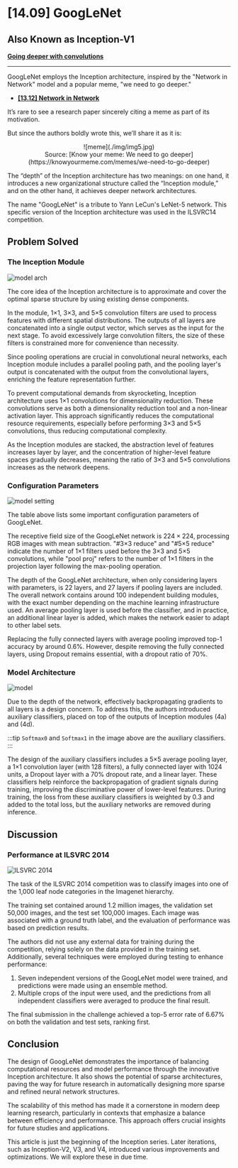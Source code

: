 # [14.09] GoogLeNet

## Also Known as Inception-V1

[**Going deeper with convolutions**](https://arxiv.org/abs/1409.4842)

---

GoogLeNet employs the Inception architecture, inspired by the "Network in Network" model and a popular meme, "we need to go deeper."

- [**[13.12] Network in Network**](https://arxiv.org/abs/1312.4400)

It’s rare to see a research paper sincerely citing a meme as part of its motivation.

But since the authors boldly wrote this, we’ll share it as it is:

<div align="center">
<figure style={{ "width": "60%"}}>
![meme](./img/img5.jpg)
<figcaption>Source: [Know your meme: We need to go deeper](https://knowyourmeme.com/memes/we-need-to-go-deeper)</figcaption>
</figure>
</div>

The “depth” of the Inception architecture has two meanings: on one hand, it introduces a new organizational structure called the “Inception module,” and on the other hand, it achieves deeper network architectures.

The name "GoogLeNet" is a tribute to Yann LeCun's LeNet-5 network. This specific version of the Inception architecture was used in the ILSVRC14 competition.

## Problem Solved

### The Inception Module

![model arch](./img/img1.jpg)

The core idea of the Inception architecture is to approximate and cover the optimal sparse structure by using existing dense components.

In the module, 1×1, 3×3, and 5×5 convolution filters are used to process features with different spatial distributions. The outputs of all layers are concatenated into a single output vector, which serves as the input for the next stage. To avoid excessively large convolution filters, the size of these filters is constrained more for convenience than necessity.

Since pooling operations are crucial in convolutional neural networks, each Inception module includes a parallel pooling path, and the pooling layer's output is concatenated with the output from the convolutional layers, enriching the feature representation further.

To prevent computational demands from skyrocketing, Inception architecture uses 1×1 convolutions for dimensionality reduction. These convolutions serve as both a dimensionality reduction tool and a non-linear activation layer. This approach significantly reduces the computational resource requirements, especially before performing 3×3 and 5×5 convolutions, thus reducing computational complexity.

As the Inception modules are stacked, the abstraction level of features increases layer by layer, and the concentration of higher-level feature spaces gradually decreases, meaning the ratio of 3×3 and 5×5 convolutions increases as the network deepens.

### Configuration Parameters

![model setting](./img/img2.jpg)

The table above lists some important configuration parameters of GoogLeNet.

The receptive field size of the GoogLeNet network is $224 \times 224$, processing RGB images with mean subtraction. "#3×3 reduce" and "#5×5 reduce" indicate the number of 1×1 filters used before the 3×3 and 5×5 convolutions, while "pool proj" refers to the number of 1×1 filters in the projection layer following the max-pooling operation.

The depth of the GoogLeNet architecture, when only considering layers with parameters, is 22 layers, and 27 layers if pooling layers are included. The overall network contains around 100 independent building modules, with the exact number depending on the machine learning infrastructure used. An average pooling layer is used before the classifier, and in practice, an additional linear layer is added, which makes the network easier to adapt to other label sets.

Replacing the fully connected layers with average pooling improved top-1 accuracy by around 0.6%. However, despite removing the fully connected layers, using Dropout remains essential, with a dropout ratio of 70%.

### Model Architecture

![model](./img/img3.jpg)

Due to the depth of the network, effectively backpropagating gradients to all layers is a design concern. To address this, the authors introduced auxiliary classifiers, placed on top of the outputs of Inception modules (4a) and (4d).

:::tip
`Softmax0` and `Softmax1` in the image above are the auxiliary classifiers.
:::

The design of the auxiliary classifiers includes a 5×5 average pooling layer, a 1×1 convolution layer (with 128 filters), a fully connected layer with 1024 units, a Dropout layer with a 70% dropout rate, and a linear layer. These classifiers help reinforce the backpropagation of gradient signals during training, improving the discriminative power of lower-level features. During training, the loss from these auxiliary classifiers is weighted by 0.3 and added to the total loss, but the auxiliary networks are removed during inference.

## Discussion

### Performance at ILSVRC 2014

![ILSVRC 2014](./img/img4.jpg)

The task of the ILSVRC 2014 competition was to classify images into one of the 1,000 leaf node categories in the Imagenet hierarchy.

The training set contained around 1.2 million images, the validation set 50,000 images, and the test set 100,000 images. Each image was associated with a ground truth label, and the evaluation of performance was based on prediction results.

The authors did not use any external data for training during the competition, relying solely on the data provided in the training set. Additionally, several techniques were employed during testing to enhance performance:

1. Seven independent versions of the GoogLeNet model were trained, and predictions were made using an ensemble method.
2. Multiple crops of the input were used, and the predictions from all independent classifiers were averaged to produce the final result.

The final submission in the challenge achieved a top-5 error rate of 6.67% on both the validation and test sets, ranking first.

## Conclusion

The design of GoogLeNet demonstrates the importance of balancing computational resources and model performance through the innovative Inception architecture. It also shows the potential of sparse architectures, paving the way for future research in automatically designing more sparse and refined neural network structures.

The scalability of this method has made it a cornerstone in modern deep learning research, particularly in contexts that emphasize a balance between efficiency and performance. This approach offers crucial insights for future studies and applications.

This article is just the beginning of the Inception series. Later iterations, such as Inception-V2, V3, and V4, introduced various improvements and optimizations. We will explore these in due time.
